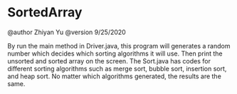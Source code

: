 # SortedArray
@author Zhiyan Yu
@version 9/25/2020

By run the main method in Driver.java, this program will generates a random number which decides which sorting algorithms it will use. 
Then print the unsorted and sorted array on the screen. 
The Sort.java has codes for different sorting algorithms such as merge sort, bubble sort, insertion sort, and heap sort. 
No matter which algorithms generated, the results are the same. 
